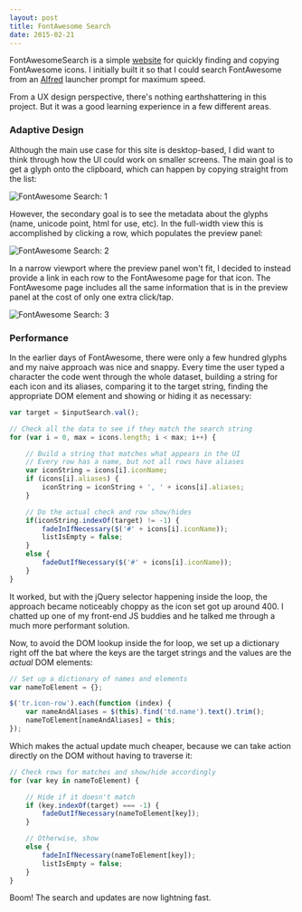 ```yaml
---
layout: post
title: FontAwesome Search
date: 2015-02-21
---
```


FontAwesomeSearch is a simple [website](https://mniebling.github.io/FontAwesomeSearch) for quickly finding and copying FontAwesome icons. I initially built it so that I could search FontAwesome from an [Alfred](http://www.alfredapp.com) launcher prompt for maximum speed.

From a UX design perspective, there's nothing earthshattering in this project. But it was a good learning experience in a few different areas.

### Adaptive Design

Although the main use case for this site is desktop-based, I did want to think through how the UI could work on smaller screens. The main goal is to get a glyph onto the clipboard, which can happen by copying straight from the list:

![FontAwesome Search: 1]({{site.img}}/projects/fontawesomesearch/1.png)

However, the secondary goal is to see the metadata about the glyphs (name, unicode point, html for use, etc). In the full-width view this is accomplished by clicking a row, which populates the preview panel:

![FontAwesome Search: 2]({{site.img}}/projects/fontawesomesearch/2.png)

In a narrow viewport where the preview panel won't fit, I decided to instead provide a link in each row to the FontAwesome page for that icon. The FontAwesome page includes all the same information that is in the  preview panel at the cost of only one extra click/tap.

![FontAwesome Search: 3]({{site.img}}/projects/fontawesomesearch/3.png)

### Performance

In the earlier days of FontAwesome, there were only a few hundred glyphs and my naive approach was nice and snappy. Every time the user typed a character the code went through the whole dataset, building a string for each icon and its aliases, comparing it to the target string, finding the appropriate DOM element and showing or hiding it as necessary:

```javascript
var target = $inputSearch.val();

// Check all the data to see if they match the search string
for (var i = 0, max = icons.length; i < max; i++) {

	// Build a string that matches what appears in the UI
	// Every row has a name, but not all rows have aliases
	var iconString = icons[i].iconName;
	if (icons[i].aliases) {
		iconString = iconString + ', ' + icons[i].aliases;
	}

	// Do the actual check and row show/hides
	if(iconString.indexOf(target) != -1) {
		fadeInIfNecessary($('#' + icons[i].iconName));
		listIsEmpty = false;
	}
	else {
		fadeOutIfNecessary($('#' + icons[i].iconName));
	}
}
```

It worked, but with the jQuery selector happening inside the loop, the approach became noticeably choppy as the icon set got up around 400. I chatted up one of my front-end JS buddies and he talked me through a much more performant solution.

Now, to avoid the DOM lookup inside the for loop, we set up a dictionary right off the bat where the keys are the target strings and the values are the *actual* DOM elements:

```javascript
// Set up a dictionary of names and elements
var nameToElement = {};

$('tr.icon-row').each(function (index) {
	var nameAndAliases = $(this).find('td.name').text().trim();
	nameToElement[nameAndAliases] = this;
});
```

Which makes the actual update much cheaper, because we can take action directly on the DOM without having to traverse it:

```javascript
// Check rows for matches and show/hide accordingly
for (var key in nameToElement) {

	// Hide if it doesn't match
	if (key.indexOf(target) === -1) {
		fadeOutIfNecessary(nameToElement[key]);
	}

	// Otherwise, show
	else {
		fadeInIfNecessary(nameToElement[key]);
		listIsEmpty = false;
	}
}
```

Boom! The search and updates are now lightning fast.
